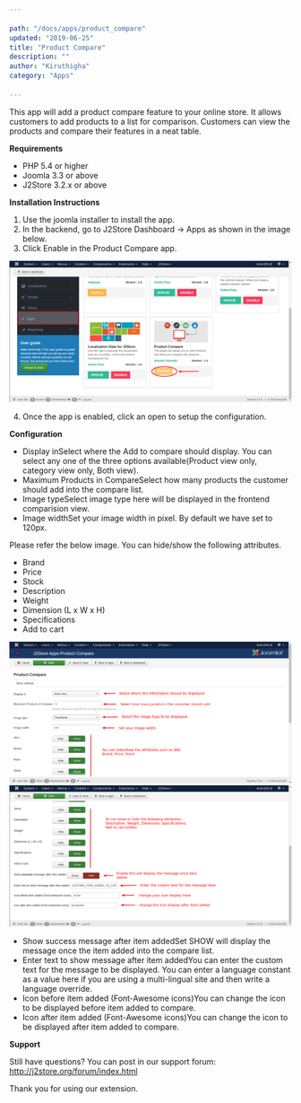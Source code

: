 ```yaml
---

path: "/docs/apps/product_compare"
updated: "2019-06-25"
title: "Product Compare"
description: ""
author: "Kiruthigha"
category: "Apps"

---
```





This app will add a product compare feature to your online store. It allows customers to add products to a list for comparison. Customers can view the products and compare their features in a neat table.

**Requirements**

- PHP 5.4 or higher
- Joomla 3.3 or above
- J2Store 3.2.x or above


**Installation Instructions**

1. Use the joomla installer to install the app.
2. In the backend, go to J2Store Dashboard -> Apps as shown in the image below.
3. Click Enable in the Product Compare app.

![cp01](../../images/apps/Compare-products/compare_product_01.png)


4. Once the app is enabled, click an open to setup the configuration.



**Configuration**

* Display inSelect where the Add to compare should display. You can select any one of the three options available(Product view only, category view only, Both view).
* Maximum Products in CompareSelect how many products the customer should add into the compare list.
* Image typeSelect image type here will be displayed in the frontend comparision view.
* Image widthSet your image width in pixel. By default we have set to 120px.



Please refer the below image. You can hide/show the following attributes.

* Brand
* Price
* Stock
* Description
* Weight
* Dimension (L x W x H)
* Specifications
* Add to cart

![cp02](../../images/apps/Compare-products/compare_product_02.png)
![cp03](../../images/apps/Compare-products/compare_product_03.png)


* Show success message after item addedSet SHOW will display the message once the item added into the compare list.
* Enter text to show message after item addedYou can enter the custom text for the message to be displayed. You can enter a language constant as a value here if you are using a multi-lingual site and then write a language override.
* Icon before item added (Font-Awesome icons)You can change the icon to be displayed before item added to compare.
* Icon after item added (Font-Awesome icons)You can change the icon to be displayed after item added to compare.

**Support**

Still have questions? You can post in our support forum: http://j2store.org/forum/index.html


Thank you for using our extension.



